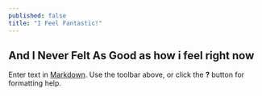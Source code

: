 ```yaml
---
published: false
title: "I Feel Fantastic!"
---
```


## And I Never Felt As Good as how i feel right now

Enter text in [Markdown](http://daringfireball.net/projects/markdown/). Use the toolbar above, or click the **?** button for formatting help.
